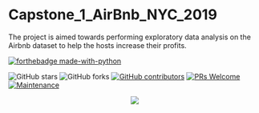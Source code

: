 # Capstone_1_AirBnb_NYC_2019
The project is aimed towards performing exploratory data analysis on the Airbnb dataset to help the hosts increase their profits.



<p align="center">

  [![forthebadge made-with-python](http://ForTheBadge.com/images/badges/made-with-python.svg)](https://www.python.org/)
  
  ![GitHub stars](https://img.shields.io/github/stars/Lokesh-Attarde/Airbnb-Data-Analysis)
  ![GitHub forks](https://img.shields.io/github/forks/Lokesh-Attarde/Airbnb-Data-Analysis)
  [![GitHub contributors](https://img.shields.io/github/contributors/Lokesh-Attarde/Airbnb-Data-Analysis.svg)](https://GitHub.com/Lokesh-Attarde/Airbnb-Data-Analysis/graphs/contributors/)
  [![PRs Welcome](https://img.shields.io/badge/PRs-welcome-brightgreen.svg?style=flat-square)](http://makeapullrequest.com)
  [![Maintenance](https://img.shields.io/badge/Maintained%3F-yes-green.svg)](https://GitHub.com/Naereen/StrapDown.js/graphs/commit-activity)
</p>  

<p align="center">
  <img src="https://user-images.githubusercontent.com/84115928/142564472-5aa50b45-98a6-4c48-8aeb-e58a3daa601a.png">
</p>
